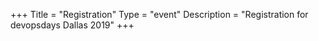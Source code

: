 +++
Title = "Registration"
Type = "event"
Description = "Registration for devopsdays Dallas 2019"
+++

<div id="eventbrite-widget-container-60290377141"></div>

<script src="https://www.eventbrite.com/static/widgets/eb_widgets.js"></script>

<script type="text/javascript">
    var exampleCallback = function() {
        console.log('Order complete!');
    };

    window.EBWidgets.createWidget({
        // Required
        widgetType: 'checkout',
        eventId: '60290377141',
        iframeContainerId: 'eventbrite-widget-container-60290377141',

        // Optional
        iframeContainerHeight: 425,  // Widget height in pixels. Defaults to a minimum of 425px if not provided
        onOrderComplete: exampleCallback  // Method called when an order has successfully completed
    });
</script>

</div></div>
</div>
